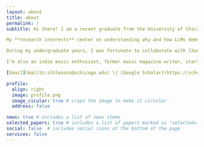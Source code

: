 ```yaml
---
layout: about
title: about
permalink: /
subtitle: Hi there! I am a recent graduate from the University of Chicago, with a B.S. in Computer Science and a B.A. (Honors) in Cognitive Science. 

My **research interests** center on understanding why and how LLMs demonstrate impressive capabilities and, at times, undesirable or unsafe behaviors. By applying and developing **mechanistic interpretability** tools, I aim to illuminate the circuits and representations that drive these outcomes and, in turn, develop principled, evidence-based interventions that reshape the model’s internals. Ultimately, I hope this line of inquiry helps us reflect more deeply on what it means to learn, think, and be human. 

During my undergraduate years, I was fortunate to collaborate with [Xuechunzi Bai](https://www.xuechunzibai.com/),  [Andrew Lee](https://ajyl.github.io/about),  [Chengzhi Mao](http://www.cs.columbia.edu/~mcz/), and  [Valentin Hofmann](https://valentinhofmann.github.io/).

I’m also an indie music enthusiast, former music magazine writer, startup builder, and competition math specialist. You can learn more about my life in this [tab](/life/). 

[Email](mailto:slhleosun@uchicago.edu) \| [Google Scholar](https://scholar.google.com/citations?user=ZD4Z0Z4AAAAJ) \| [Github](https://github.com/slhleosun) \| [X](https://x.com/1e0sun) \| [Bluesky](https://bsky.app/profile/1e0sun.bsky.social)

profile:
  align: right
  image: profile.png
  image_cicular: true # crops the image to make it circular
  address: false

news: true # includes a list of news items
selected_papers: true # includes a list of papers marked as "selected={true}"
social: false  # includes social icons at the bottom of the page
services: false
---
```


<!-- **I'm Looking for Fall 2025 PhD opportunities!** Please feel free to contact me via [haozhe.chen@columbia.edu](mailto:haozhe.chen@columbia.edu)! -->


